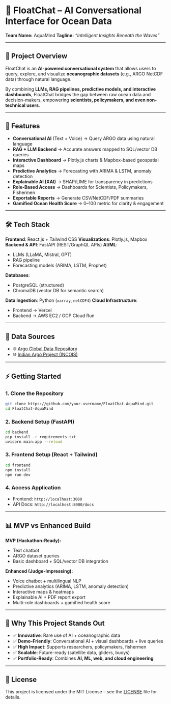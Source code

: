 # 🌊 FloatChat – AI Conversational Interface for Ocean Data

**Team Name:** AquaMind
**Tagline:** *“Intelligent Insights Beneath the Waves”*

---

## 📌 Project Overview

FloatChat is an **AI-powered conversational system** that allows users to query, explore, and visualize **oceanographic datasets** (e.g., ARGO NetCDF data) through natural language.

By combining **LLMs, RAG pipelines, predictive models, and interactive dashboards**, FloatChat bridges the gap between raw ocean data and decision-makers, empowering **scientists, policymakers, and even non-technical users**.

---

## 🚀 Features

* **Conversational AI** (Text + Voice) → Query ARGO data using natural language
* **RAG + LLM Backend** → Accurate answers mapped to SQL/vector DB queries
* **Interactive Dashboard** → Plotly.js charts & Mapbox-based geospatial maps
* **Predictive Analytics** → Forecasting with ARIMA & LSTM, anomaly detection
* **Explainable AI (XAI)** → SHAP/LIME for transparency in predictions
* **Role-Based Access** → Dashboards for Scientists, Policymakers, Fishermen
* **Exportable Reports** → Generate CSV/NetCDF/PDF summaries
* **Gamified Ocean Health Score** → 0–100 metric for clarity & engagement

---

## 🛠️ Tech Stack

**Frontend**: React.js + Tailwind CSS
**Visualizations**: Plotly.js, Mapbox
**Backend & API**: FastAPI (REST/GraphQL APIs)
**AI/ML**:

* LLMs (LLaMA, Mistral, GPT)
* RAG pipeline
* Forecasting models (ARIMA, LSTM, Prophet)

**Databases**:

* PostgreSQL (structured)
* ChromaDB (vector DB for semantic search)

**Data Ingestion**: Python (`xarray`, `netCDF4`)
**Cloud Infrastructure**:

* Frontend → Vercel
* Backend → AWS EC2 / GCP Cloud Run

---

## 📂 Data Sources

* 🌐 [Argo Global Data Repository](ftp://ftp.ifremer.fr/ifremer/argo)
* 🌐 [Indian Argo Project (INCOIS)](https://incois.gov.in/OON/index.jsp)

---

## ⚡ Getting Started

### 1. Clone the Repository

```bash
git clone https://github.com/your-username/FloatChat-AquaMind.git
cd FloatChat-AquaMind
```

### 2. Backend Setup (FastAPI)

```bash
cd backend
pip install -r requirements.txt
uvicorn main:app --reload
```

### 3. Frontend Setup (React + Tailwind)

```bash
cd frontend
npm install
npm run dev
```

### 4. Access Application

* Frontend: `http://localhost:3000`
* API Docs: `http://localhost:8000/docs`

---

## 📊 MVP vs Enhanced Build

**MVP (Hackathon-Ready):**

* Text chatbot
* ARGO dataset queries
* Basic dashboard + SQL/vector DB integration

**Enhanced (Judge-Impressing):**

* Voice chatbot + multilingual NLP
* Predictive analytics (ARIMA, LSTM, anomaly detection)
* Interactive maps & heatmaps
* Explainable AI + PDF report export
* Multi-role dashboards + gamified health score

---

## 🎯 Why This Project Stands Out

* ✅ **Innovative**: Rare use of AI + oceanographic data
* ✅ **Demo-Friendly**: Conversational AI + visual dashboards + live queries
* ✅ **High Impact**: Supports researchers, policymakers, fishermen
* ✅ **Scalable**: Future-ready (satellite data, gliders, buoys)
* ✅ **Portfolio-Ready**: Combines **AI, ML, web, and cloud engineering**

---

## 📜 License

This project is licensed under the MIT License – see the [LICENSE](LICENSE) file for details.
